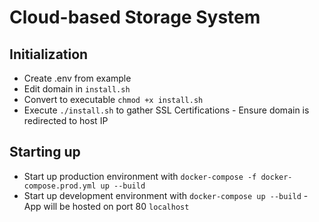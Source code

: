 # Cloud-based Storage System

## Initialization
- Create .env from example
- Edit domain in `install.sh`
- Convert to executable `chmod +x install.sh` 
- Execute `./install.sh` to gather SSL Certifications - Ensure domain is redirected to host IP

## Starting up
- Start up production environment with `docker-compose -f docker-compose.prod.yml up --build`
- Start up development environment with `docker-compose up --build` - App will be hosted on port 80 `localhost`
